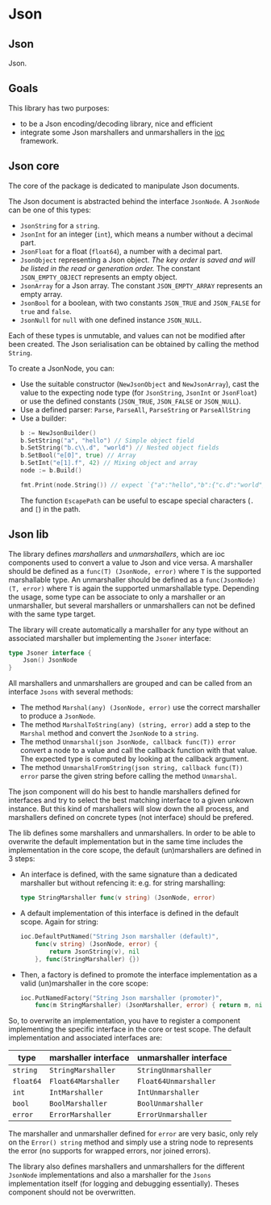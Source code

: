 # Json

## Json

Json.

## Goals

This library has two purposes:
 * to be a Json encoding/decoding library, nice and efficient
 * integrate some Json marshallers and unmarshallers in the [ioc](../ioc) framework.

## Json core

The core of the package is dedicated to manipulate Json documents.

The Json document is abstracted behind the interface `JsonNode`. A `JsonNode` can be one of this types:
 * `JsonString` for a `string`.
 * `JsonInt` for an integer (`int`), which means a number without a decimal part.
 * `JsonFloat` for a float (`float64`), a number with a decimal part.
 * `JsonObject` representing a Json object. *The key order is saved and will be listed in the read or generation order.* The constant `JSON_EMPTY_OBJECT` represents an empty object.
 * `JsonArray` for a Json array. The constant `JSON_EMPTY_ARRAY` represents an empty array.
 * `JsonBool` for a boolean, with two constants `JSON_TRUE` and `JSON_FALSE` for `true` and `false`.
 * `JsonNull` for `null` with one defined instance `JSON_NULL`.

Each of these types is unmutable, and values can not be modified after been created. The Json serialisation can be obtained by calling the method `String`.

To create a JsonNode, you can:
 * Use the suitable constructor (`NewJsonObject` and `NewJsonArray`), cast the value to the expecting node type (for `JsonString`, `JsonInt` or `JsonFloat`) or use the defined constants (`JSON_TRUE`, `JSON_FALSE` or `JSON_NULL`).
 * Use a defined parser: `Parse`, `ParseAll`, `ParseString` or `ParseAllString`
 * Use a builder:
    ```go
    b := NewJsonBuilder()
    b.SetString("a", "hello") // Simple object field
    b.SetString("b.c\\.d", "world") // Nested object fields
    b.SetBool("e[0]", true) // Array
    b.SetInt("e[1].f", 42) // Mixing object and array
    node := b.Build()
    
    fmt.Print(node.String()) // expect `{"a":"hello","b":{"c.d":"world"},"e":[true,{"f":42}]}`
    ```
   The function `EscapePath` can be useful to escape special characters (`.` and `[`) in the path.

## Json lib

The library defines _marshallers_ and _unmarshallers_, which are ioc components used to convert a value to Json and vice versa. A marshaller should be defined as a `func(T) (JsonNode, error)` where `T` is the supported marshallable type. An unmarshaller should be defined as a `func(JsonNode) (T, error)` where `T` is again the supported unmarshallable type. Depending the usage, some type can be associate to only a marshaller or an unmarshaller, but several marshallers or unmarshallers can not be defined with the same type target.

The library will create automatically a marshaller for any type without an associated marshaller but implementing the `Jsoner` interface:
```go
type Jsoner interface {
	Json() JsonNode
}
```

All marshallers and unmarshallers are grouped and can be called from an interface `Jsons` with several methods:
 * The method `Marshal(any) (JsonNode, error)` use the correct marshaller to produce a `JsonNode`.
 * The method `MarshalToString(any) (string, error)` add a step to the `Marshal` method and convert the `JsonNode` to a `string`.
 * The method `Unmarshal(json JsonNode, callback func(T)) error` convert a node to a value and call the callback function with that value. The expected type is computed by looking at the callback argument.
 * The method `UnmarshalFromString(json string, callback func(T)) error` parse the given string before calling the method `Unmarshal`.

The json component will do his best to handle marshallers defined for interfaces and try to select the best matching interface to a given unkown instance. But this kind of marshallers will slow down the all process, and marshallers defined on concrete types (not interface) should be prefered. 

The lib defines some marshallers and unmarshallers. In order to be able to overwrite the default implementation but in the same time includes the implementation in the core scope, the default (un)marshallers are defined in 3 steps:
 * An interface is defined, with the same signature than a dedicated marshaller but without refencing it: e.g. for string marshalling:
    ```go
    type StringMarshaller func(v string) (JsonNode, error)
    ```
 * A default implementation of this interface is defined in the default scope. Again for string:
    ```go
	ioc.DefaultPutNamed("String Json marshaller (default)",
		func(v string) (JsonNode, error) {
			return JsonString(v), nil
		}, func(StringMarshaller) {})
    ```
 * Then, a factory is defined to promote the interface implementation as a valid (un)marshaller in the core scope:
    ```go
	ioc.PutNamedFactory("String Json marshaller (promoter)",
		func(m StringMarshaller) (JsonMarshaller, error) { return m, nil })
    ```
So, to overwrite an implementation, you have to register a component implementing the specific interface in the core or test scope. The default implementation and associated interfaces are:

| type | marshaller interface | unmarshaller interface |
| --- | --- | --- |
| `string` | `StringMarshaller` | `StringUnmarshaller` |
| `float64` | `Float64Marshaller` | `Float64Unmarshaller` |
| `int` | `IntMarshaller` | `IntUnmarshaller` |
| `bool` | `BoolMarshaller` | `BoolUnmarshaller` |
| `error` | `ErrorMarshaller` | `ErrorUnmarshaller` |

The marshaller and unmarshaller defined for `error` are very basic, only rely on the `Error() string` method and simply use a string node to represents the error (no supports for wrapped errors, nor joined errors).

The library also defines marshallers and unmarshallers for the different `JsonNode` implementations and also a marshaller for the `Jsons` implementation itself (for logging and debugging essentially). Theses component should not be overwritten.

